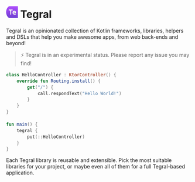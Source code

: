 # <img src="assets/tegral_logo.svg" alt="Tegral logo" width=32> Tegral

Tegral is an opinionated collection of Kotlin frameworks, libraries, helpers and DSLs that help you make awesome apps, from web back-ends and beyond!

> ⚡ Tegral is in an experimental status. Please report any issue you may find!

```kotlin
class HelloController : KtorController() {
    override fun Routing.install() {
        get("/") {
            call.respondText("Hello World!")
        }
    }
}

fun main() {
    tegral {
        put(::HelloController)
    }
}
```

Each Tegral library is reusable and extensible. Pick the most suitable libraries for your project, or maybe even all of them for a full Tegral-based application.
